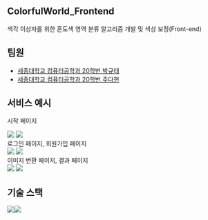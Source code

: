 ## ColorfulWorld_Frontend

색각 이상자를 위한 혼도색 영역 분류 알고리즘 개발 및 색상 보정(Front-end)

## 팀원

- [세종대학교 컴퓨터공학과 20학번 박규태][1]
- [세종대학교 컴퓨터공학과 20학번 주다현][2]

## 서비스 예시

시작 페이지

<div style="display:fles">
    <img src="./images/startPage1.png">
    <img src="./images/startPage2.png">
</div>
로그인 페이지, 회원가입 페이지
<div style="display:fles">
    <img src="./images/loginPage.png">
    <img src="./images/joinPage.png">
</div>
이미지 변환 페이지, 결과 페이지
<div style="display:fles">
    <img src="./images/imgConvertPage.png">
    <img src="./images/resultPage.png">
</div>

## 기술 스택

<div style="display:flex">
  <img src="https://img.shields.io/badge/Figma-F24E1E?style=for-the-badge&logo=Figma&logoColor=white"> 
  <img src="https://img.shields.io/badge/React-61DAFB?style=for-the-badge&logo=React&logoColor=white"> 
</div>

[1]: https://github.com/KyuTae98
[2]: https://github.com/judahhh
